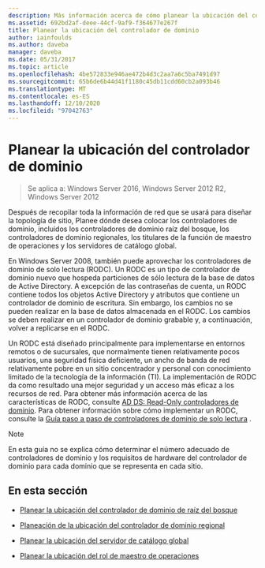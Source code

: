 ```yaml
---
description: Más información acerca de cómo planear la ubicación del controlador de dominio
ms.assetid: 692bd2af-deee-44cf-9af9-f364677e267f
title: Planear la ubicación del controlador de dominio
author: iainfoulds
ms.author: daveba
manager: daveba
ms.date: 05/31/2017
ms.topic: article
ms.openlocfilehash: 4be572833e946ae472b4d3c2aa7a6c5ba7491d97
ms.sourcegitcommit: 65b6de6b44d41f1180c45db11cdd60cb2a093b46
ms.translationtype: MT
ms.contentlocale: es-ES
ms.lasthandoff: 12/10/2020
ms.locfileid: "97042763"
---
```

# <a name="planning-domain-controller-placement"></a>Planear la ubicación del controlador de dominio

> Se aplica a: Windows Server 2016, Windows Server 2012 R2, Windows Server 2012

Después de recopilar toda la información de red que se usará para diseñar la topología de sitio, Planee dónde desea colocar los controladores de dominio, incluidos los controladores de dominio raíz del bosque, los controladores de dominio regionales, los titulares de la función de maestro de operaciones y los servidores de catálogo global.

En Windows Server 2008, también puede aprovechar los controladores de dominio de solo lectura (RODC). Un RODC es un tipo de controlador de dominio nuevo que hospeda particiones de sólo lectura de la base de datos de Active Directory. A excepción de las contraseñas de cuenta, un RODC contiene todos los objetos Active Directory y atributos que contiene un controlador de dominio de escritura. Sin embargo, los cambios no se pueden realizar en la base de datos almacenada en el RODC. Los cambios se deben realizar en un controlador de dominio grabable y, a continuación, volver a replicarse en el RODC.

Un RODC está diseñado principalmente para implementarse en entornos remotos o de sucursales, que normalmente tienen relativamente pocos usuarios, una seguridad física deficiente, un ancho de banda de red relativamente pobre en un sitio concentrador y personal con conocimiento limitado de la tecnología de la información (TI). La implementación de RODC da como resultado una mejor seguridad y un acceso más eficaz a los recursos de red. Para obtener más información acerca de las características de RODC, consulte [AD DS: Read-Only controladores de dominio](/previous-versions/windows/it-pro/windows-server-2008-r2-and-2008/cc732801(v=ws.10)). Para obtener información sobre cómo implementar un RODC, consulte la [Guía paso a paso de controladores de dominio de solo lectura](/previous-versions/windows/it-pro/windows-server-2008-r2-and-2008/cc772234(v=ws.10)) .

> [!NOTE]
> En esta guía no se explica cómo determinar el número adecuado de controladores de dominio y los requisitos de hardware del controlador de dominio para cada dominio que se representa en cada sitio.

## <a name="in-this-section"></a>En esta sección

- [Planear la ubicación del controlador de dominio de raíz del bosque](../../ad-ds/plan/Planning-Forest-Root-Domain-Controller-Placement.md)

- [Planeación de la ubicación del controlador de dominio regional](../../ad-ds/plan/Planning-Regional-Domain-Controller-Placement.md)

- [Planear la ubicación del servidor de catálogo global](../../ad-ds/plan/Planning-Global-Catalog-Server-Placement.md)

- [Planear la ubicación del rol de maestro de operaciones](../../ad-ds/plan/Planning-Operations-Master-Role-Placement.md)
